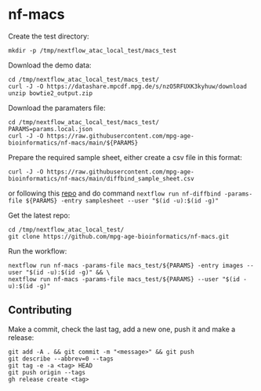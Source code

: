 # nf-macs


Create the test directory:
```
mkdir -p /tmp/nextflow_atac_local_test/macs_test
```

Download the demo data:
```
cd /tmp/nextflow_atac_local_test/macs_test/
curl -J -O https://datashare.mpcdf.mpg.de/s/nzO5RFUXK3kyhuw/download
unzip bowtie2_output.zip 

```

Download the paramaters file:
```
cd /tmp/nextflow_atac_local_test/macs_test/
PARAMS=params.local.json
curl -J -O https://raw.githubusercontent.com/mpg-age-bioinformatics/nf-macs/main/${PARAMS}
```

Prepare the required sample sheet, either create a csv file in this format:
```
curl -J -O https://raw.githubusercontent.com/mpg-age-bioinformatics/nf-macs/main/diffbind_sample_sheet.csv
```

or following this [repo](https://github.com/mpg-age-bioinformatics/nf-diffbind) and do command `nextflow run nf-diffbind -params-file ${PARAMS} -entry samplesheet --user "$(id -u):$(id -g)"`

Get the latest repo:
```
cd /tmp/nextflow_atac_local_test/
git clone https://github.com/mpg-age-bioinformatics/nf-macs.git
```

Run the workflow:

```
nextflow run nf-macs -params-file macs_test/${PARAMS} -entry images --user "$(id -u):$(id -g)" && \
nextflow run nf-macs -params-file macs_test/${PARAMS} --user "$(id -u):$(id -g)"
```

## Contributing

Make a commit, check the last tag, add a new one, push it and make a release:
```
git add -A . && git commit -m "<message>" && git push
git describe --abbrev=0 --tags
git tag -e -a <tag> HEAD
git push origin --tags
gh release create <tag> 
```
